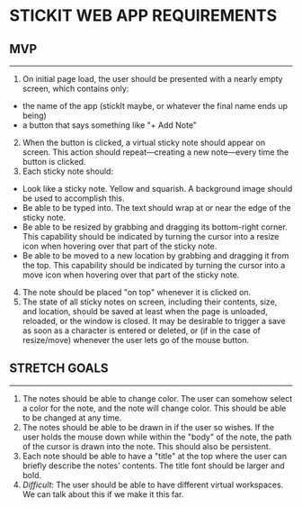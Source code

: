 # STICKIT WEB APP REQUIREMENTS

## MVP
---
1. On initial page load, the user should be presented with a nearly empty screen, which contains only:
  - the name of the app (stickIt maybe, or whatever the final name ends up being)
  - a button that says something like "+ Add Note"
2. When the button is clicked, a virtual sticky note should appear on screen. This action should repeat—creating a new note—every time the button is clicked.
3. Each sticky note should:
  - Look like a sticky note. Yellow and squarish. A background image should be used to accomplish this.
  - Be able to be typed into. The text should wrap at or near the edge of the sticky note.
  - Be able to be resized by grabbing and dragging its bottom-right corner. This capability should be indicated by turning the cursor into a resize icon when hovering over that part of the sticky note.
  - Be able to be moved to a new location by grabbing and dragging it from the top. This capability should be indicated by turning the cursor into a move icon when hovering over that part of the sticky note.
4. The note should be placed "on top" whenever it is clicked on.
5. The state of all sticky notes on screen, including their contents, size, and location, should be saved at least when the page is unloaded, reloaded, or the window is closed. It may be desirable to trigger a save as soon as a character is entered or deleted, or (if in the case of resize/move) whenever the user lets go of the mouse button.

## STRETCH GOALS
---
1. The notes should be able to change color. The user can somehow select a color for the note, and the note will change color. This should be able to be changed at any time.
2. The notes should be able to be drawn in if the user so wishes. If the user holds the mouse down while within the "body" of the note, the path of the cursor is drawn into the note. This should also be persistent.
3. Each note should be able to have a "title" at the top  where the user can briefly describe the notes' contents. The title font should be larger and bold.
4. *Difficult*: The user should be able to have different virtual workspaces. We can talk about this if we make it this far.
